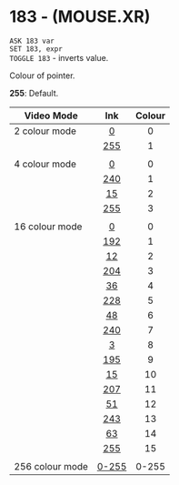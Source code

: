 # 183 - (MOUSE.XR)

`ASK 183 var`  
`SET 183, expr`  
`TOGGLE 183` - inverts value.

Colour of pointer.

**255**: Default.

| Video Mode      |                  Ink                  | Colour |
| --------------- |:-------------------------------------:|:------:|
| 2 colour mode   |   [0](http://ep.lgb.hu/colors.html)   |   0    |
|                 |  [255](http://ep.lgb.hu/colors.html)  |   1    |
|                 |                                       |        |
| 4 colour mode   |   [0](http://ep.lgb.hu/colors.html)   |   0    |
|                 |  [240](http://ep.lgb.hu/colors.html)  |   1    |
|                 |  [15](http://ep.lgb.hu/colors.html)   |   2    |
|                 |  [255](http://ep.lgb.hu/colors.html)  |   3    |
|                 |                                       |        |
| 16 colour mode  |   [0](http://ep.lgb.hu/colors.html)   |   0    |
|                 |  [192](http://ep.lgb.hu/colors.html)  |   1    |
|                 |  [12](http://ep.lgb.hu/colors.html)   |   2    |
|                 |  [204](http://ep.lgb.hu/colors.html)  |   3    |
|                 |  [36](http://ep.lgb.hu/colors.html)   |   4    |
|                 |  [228](http://ep.lgb.hu/colors.html)  |   5    |
|                 |  [48](http://ep.lgb.hu/colors.html)   |   6    |
|                 |  [240](http://ep.lgb.hu/colors.html)  |   7    |
|                 |   [3](http://ep.lgb.hu/colors.html)   |   8    |
|                 |  [195](http://ep.lgb.hu/colors.html)  |   9    |
|                 |  [15](http://ep.lgb.hu/colors.html)   |   10   |
|                 |  [207](http://ep.lgb.hu/colors.html)  |   11   |
|                 |  [51](http://ep.lgb.hu/colors.html)   |   12   |
|                 |  [243](http://ep.lgb.hu/colors.html)  |   13   |
|                 |  [63](http://ep.lgb.hu/colors.html)   |   14   |
|                 |  [255](http://ep.lgb.hu/colors.html)  |   15   |
|                 |                                       |        |
| 256 colour mode | [0-255](http://ep.lgb.hu/colors.html) | 0-255  |

